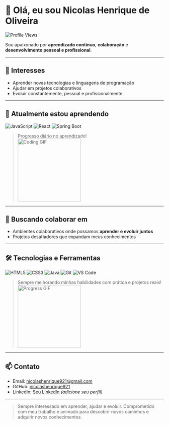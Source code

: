 # 👋 Olá, eu sou Nicolas Henrique de Oliveira

![Profile Views](https://komarev.com/ghpvc/?username=nicolashenrique921&color=blue)

Sou apaixonado por **aprendizado contínuo**, **colaboração** e **desenvolvimento pessoal e profissional**.  

---

## 👀 Interesses
- Aprender novas tecnologias e linguagens de programação  
- Ajudar em projetos colaborativos  
- Evoluir constantemente, pessoal e profissionalmente  

---

## 🌱 Atualmente estou aprendendo
![JavaScript](https://img.shields.io/badge/JavaScript-F7DF1E?style=for-the-badge&logo=javascript&logoColor=black)
![React](https://img.shields.io/badge/React-61DAFB?style=for-the-badge&logo=react&logoColor=black)
![Spring Boot](https://img.shields.io/badge/Spring_Boot-6DB33F?style=for-the-badge&logo=spring&logoColor=white)

> Progresso diário no aprendizado!  
> <img src="https://media.giphy.com/media/xT0GqssRweIhlz209i/giphy.gif" width="200" alt="Coding GIF">

---

## 💞️ Buscando colaborar em
- Ambientes colaborativos onde possamos **aprender e evoluir juntos**  
- Projetos desafiadores que expandam meus conhecimentos  

---

## 🛠 Tecnologias e Ferramentas
![HTML5](https://img.shields.io/badge/HTML5-E34F26?style=for-the-badge&logo=html5&logoColor=white)
![CSS3](https://img.shields.io/badge/CSS3-1572B6?style=for-the-badge&logo=css3&logoColor=white)
![Java](https://img.shields.io/badge/Java-007396?style=for-the-badge&logo=java&logoColor=white)
![Git](https://img.shields.io/badge/Git-F05032?style=for-the-badge&logo=git&logoColor=white)
![VS Code](https://img.shields.io/badge/VS_Code-007ACC?style=for-the-badge&logo=visual-studio-code&logoColor=white)

> Sempre melhorando minhas habilidades com prática e projetos reais!  
> <img src="https://media.giphy.com/media/3o7aCTfyhYawdOXcFW/giphy.gif" width="200" alt="Progress GIF">

---

## 📫 Contato
- Email: [nicolashenrique921@gmail.com](mailto:nicolashenrique921@gmail.com)  
- GitHub: [nicolashenrique921](https://github.com/nicolashenrique921)  
- LinkedIn: [Seu LinkedIn](https://www.linkedin.com/) *(adicione seu perfil)*  

---

> Sempre interessado em aprender, ajudar e evoluir. Comprometido com meu trabalho e animado para descobrir novos caminhos e adquirir novos conhecimentos.  
